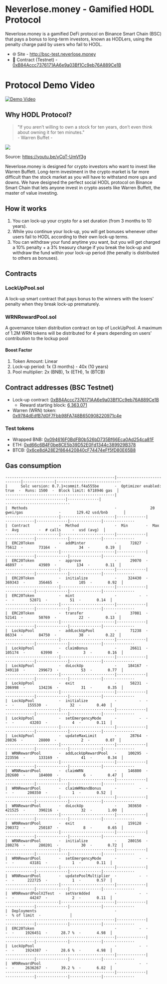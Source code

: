 # Neverlose.money - Gamified HODL Protocol
Neverlose.money is a gamified DeFi protocol on Binance Smart Chain (BSC) that pays a bonus to long-term investors, known as HODLers, using the penalty charge paid by users who fail to HODL.

- 🌐 Site - http://bsc-test.neverlose.money
- 📜 Contract (Testnet) - [0xB84Accc7376171AA6e9a03Bf1Cc9eb76A889Ce1B](https://testnet.bscscan.com/address/0xB84Accc7376171AA6e9a03Bf1Cc9eb76A889Ce1B)

# Protocol Demo Video
[![Demo Video](https://img.youtube.com/vi/hQUYS0PFNqI/0.jpg)](https://www.youtube.com/watch?v=hQUYS0PFNqI)


## Why HODL Protocol?
> "If you aren’t willing to own a stock for ten years, don’t even think about owning it for ten minutes."\
>\- Warren Buffet -

![](https://rukminim1.flixcart.com/image/832/832/j6v2ky80/poster/s/r/h/small-warren-buffett-motivational-quotes-value-investing-rule-no-original-imaex8tz68kyz2hf.jpeg)

Source: https://youtu.be/vCpT-UmVf3g

Neverlose.money is designed for crypto investors who want to invest like Warren Buffett. Long-term investment in the crypto market is far more difficult than the stock market as you will have to withstand more ups and downs. We have designed the perfect social HODL protocol on Binance Smart Chain that lets anyone invest in crypto assets like Warren Buffett, the master of value investing.

## How it works
1) You can lock-up your crypto for a set duration (from 3 months to 10 years).
2) While you continue your lock-up, you will get bonuses whenever other users fail to HODL according to their own lock-up terms.
3) You can withdraw your fund anytime you want, but you will get charged a 10% penalty + a 3% treasury charge if you break the lock-up and withdraw the fund within your lock-up period (the penalty is distributed to others as bonuses).

## Contracts
### LockUpPool.sol
A lock-up smart contract that pays bonus to the winners with the losers' penalty when they break lock-up prematurely.

### WRNRewardPool.sol
A governance token distribution contract on top of LockUpPool. A maximum of 1.2M WRN tokens will be distributed for 4 years depending on users' contribution to the lockup pool

#### Boost Factor
1. Token Amount: Linear
2. Lock-up period: 1x (3 months) - 40x (10 years)
3. Pool multiplier: 2x (BNB), 1x (ETH), 1x (BTCB)

## Contract addresses (BSC Testnet)
- Lock-up contract: [0xB84Accc7376171AA6e9a03Bf1Cc9eb76A889Ce1B](https://testnet.bscscan.com/address/0xB84Accc7376171AA6e9a03Bf1Cc9eb76A889Ce1B)
  - Reward starting block: [6,363,071](https://testnet.bscscan.com/block/countdown/6363071)
- Warren (WRN) token: [0x9784dEdfB7d0F7Fbb98FA748B650908220971c4e](https://testnet.bscscan.com/address/0x9784dEdfB7d0F7Fbb98FA748B650908220971c4e)

### Test tokens
- Wrapped BNB: [0x094616F0BdFB0b526bD735Bf66Eca0Ad254ca81F](https://testnet.bscscan.com/address/0x094616F0BdFB0b526bD735Bf66Eca0Ad254ca81F)
- ETH: [0xd66c6B4F0be8CE5b39D52E0Fd1344c389929B378](https://testnet.bscscan.com/address/0xd66c6B4F0be8CE5b39D52E0Fd1344c389929B378)
- BTCB: [0x6ce8dA28E2f864420840cF74474eFf5fD80E65B8](https://testnet.bscscan.com/address/0x6ce8dA28E2f864420840cF74474eFf5fD80E65B8)

## Gas consumption
```
·------------------------------------------------|---------------------------|--------------|----------------------------·
|      Solc version: 0.7.1+commit.f4a555be       ·  Optimizer enabled: true  ·  Runs: 1500  ·  Block limit: 6718946 gas  │
·················································|···························|··············|·····························
|  Methods                                       ·               20 gwei/gas                ·       129.42 usd/bnb       │
························|························|·············|·············|··············|··············|··············
|  Contract             ·  Method                ·  Min        ·  Max        ·  Avg         ·  # calls     ·  usd (avg)  │
························|························|·············|·············|··············|··············|··············
|  ERC20Token           ·  addMinter             ·      72827  ·      75612  ·       73164  ·          34  ·       0.19  │
························|························|·············|·············|··············|··············|··············
|  ERC20Token           ·  approve               ·      29070  ·      46897  ·       43989  ·         134  ·       0.11  │
························|························|·············|·············|··············|··············|··············
|  ERC20Token           ·  initialize            ·     324430  ·     369343  ·      356465  ·         105  ·       0.92  │
························|························|·············|·············|··············|··············|··············
|  ERC20Token           ·  mint                  ·          -  ·          -  ·       52871  ·          51  ·       0.14  │
························|························|·············|·············|··············|··············|··············
|  ERC20Token           ·  transfer              ·      37081  ·      52141  ·       50769  ·          22  ·       0.13  │
························|························|·············|·············|··············|··············|··············
|  LockUpPool           ·  addLockUpPool         ·      71238  ·      86334  ·       84750  ·          38  ·       0.22  │
························|························|·············|·············|··············|··············|··············
|  LockUpPool           ·  claimBonus            ·      26611  ·     105174  ·       63990  ·           3  ·       0.16  │
························|························|·············|·············|··············|··············|··············
|  LockUpPool           ·  doLockUp              ·     184167  ·     349118  ·      299673  ·          53  ·       0.77  │
························|························|·············|·············|··············|··············|··············
|  LockUpPool           ·  exit                  ·      58231  ·     206998  ·      134236  ·          31  ·       0.35  │
························|························|·············|·············|··············|··············|··············
|  LockUpPool           ·  initialize            ·          -  ·          -  ·      155530  ·          32  ·       0.40  │
························|························|·············|·············|··············|··············|··············
|  LockUpPool           ·  setEmergencyMode      ·          -  ·          -  ·       43203  ·           4  ·       0.11  │
························|························|·············|·············|··············|··············|··············
|  LockUpPool           ·  updateMaxLimit        ·      28764  ·      28836  ·       28800  ·           2  ·       0.07  │
························|························|·············|·············|··············|··············|··············
|  WRNRewardPool        ·  addLockUpRewardPool   ·     100295  ·     223556  ·      133169  ·          41  ·       0.34  │
························|························|·············|·············|··············|··············|··············
|  WRNRewardPool        ·  claimWRN              ·     146800  ·     202600  ·      184000  ·           6  ·       0.47  │
························|························|·············|·············|··············|··············|··············
|  WRNRewardPool        ·  claimWRNandBonus      ·          -  ·          -  ·      200350  ·           1  ·       0.52  │
························|························|·············|·············|··············|··············|··············
|  WRNRewardPool        ·  doLockUp              ·     303650  ·     421525  ·      390216  ·          32  ·       1.00  │
························|························|·············|·············|··············|··············|··············
|  WRNRewardPool        ·  exit                  ·     159128  ·     290372  ·      250187  ·           8  ·       0.65  │
························|························|·············|·············|··············|··············|··············
|  WRNRewardPool        ·  initialize            ·     280156  ·     280276  ·      280201  ·          30  ·       0.72  │
························|························|·············|·············|··············|··············|··············
|  WRNRewardPool        ·  setEmergencyMode      ·          -  ·          -  ·       43181  ·           1  ·       0.11  │
························|························|·············|·············|··············|··············|··············
|  WRNRewardPool        ·  updatePoolMultiplier  ·          -  ·          -  ·      222725  ·           1  ·       0.57  │
························|························|·············|·············|··············|··············|··············
|  WRNRewardPoolV2Test  ·  setVarAdded           ·          -  ·          -  ·       44247  ·           2  ·       0.11  │
························|························|·············|·············|··············|··············|··············
|  Deployments                                   ·                                          ·  % of limit  ·             │
·················································|·············|·············|··············|··············|··············
|  ERC20Token                                    ·          -  ·          -  ·     1926451  ·      28.7 %  ·       4.98  │
·················································|·············|·············|··············|··············|··············
|  LockUpPool                                    ·          -  ·          -  ·     1924387  ·      28.6 %  ·       4.98  │
·················································|·············|·············|··············|··············|··············
|  WRNRewardPool                                 ·          -  ·          -  ·     2636267  ·      39.2 %  ·       6.82  │
·················································|·············|·············|··············|··············|··············
```

